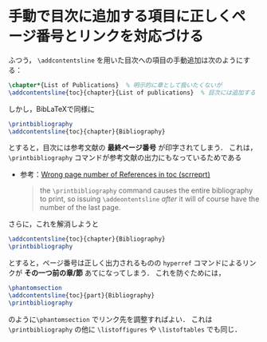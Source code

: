 # 手動で目次に追加する項目に正しくページ番号とリンクを対応づける

ふつう， `\addcontentsline` を用いた目次への項目の手動追加は次のようにする：

```latex
\chapter*{List of Publications}  % 明示的に章として扱いたくないが
\addcontentsline{toc}{chapter}{List of publications}  % 目次には追加する
```

しかし，BibLaTeXで同様に

```latex
\printbibliography
\addcontentsline{toc}{chapter}{Bibliography}
```

とすると，目次には参考文献の **最終ページ番号** が印字されてしまう．
これは， `\printbibliography` コマンドが参考文献の出力にもなっているためである

- 参考：[Wrong page number of References in toc (scrreprt)](https://tex.stackexchange.com/a/154744)
  > the `\printbibliography` command causes the entire bibliography to print, so issuing `\addeontentsline` _after_ it will of course have the number of the last page.

さらに，これを解消しようと

```latex
\addcontentsline{toc}{chapter}{Bibliography}
\printbibliography
```

とすると，ページ番号は正しく出力されるものの `hyperref` コマンドによるリンクが **その一つ前の章/節** あてになってしまう．
これを防ぐためには，

```latex
\phantomsection
\addcontentsline{toc}{part}{Bibliography}
\printbibliography
```

のように`\phantomsection` でリンク先を調整すればよい．
これは `\printbibliography` の他に `\listoffigures` や `\listoftables` でも同じ．
